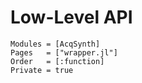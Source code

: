 # Low-Level API

```@autodocs
Modules = [AcqSynth]
Pages   = ["wrapper.jl"]
Order   = [:function]
Private = true
```
